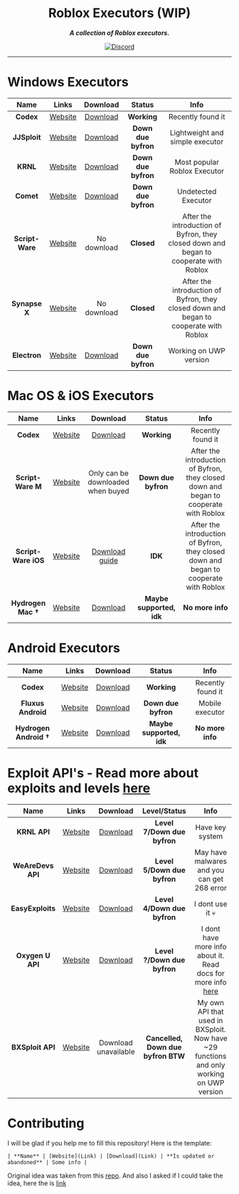 <div align="center">

Roblox Executors (WIP)
===
***A collection of Roblox executors.***
 
[![Discord](https://img.shields.io/discord/931595732752953375?style=for-the-badge)](https://discord.gg/p7cxhw7E2M)
</div>

-------

# Windows Executors

| Name | Links | Download | Status | Info |
| :--: | :---: | :------: | :----: | :--: |
| **Codex** | [Website](https://codex.lol) | [Download](https://codex.lol/windows) | **Working** | Recently found it |
| **JJSploit** | [Website](https://wearedevs.net/dinfo/JJSploit) | [Download](https://wearedevs.net/d/JJSploit) | **Down due byfron** | Lightweight and simple executor |
| **KRNL** | [Website](https://krnl.place) | [Download](https://krnl.place/download.html) | **Down due byfron** | Most popular Roblox Executor |
| **Comet** | [Website](https://cometrbx.xyz) | [Download](https://wearedevs.net/d/Comet) | **Down due byfron** | Undetected Executor |
| **Script-Ware** | [Website](https://www.script-ware.com/w) | No download | **Closed** | After the introduction of Byfron, they closed down and began to cooperate with Roblox |
| **Synapse X** | [Website](https://x.synapse.to) | No download | **Closed** | After the introduction of Byfron, they closed down and began to cooperate with Roblox |
| **Electron** | [Website](https://ryos.lol/) | [Download](https://ryos.lol/download.php) | **Down due byfron** | Working on UWP version |

# Mac OS & iOS Executors

| Name | Links | Download | Status | Info |
| :--: | :---: | :------: | :----: | :--: |
| **Codex** | [Website](https://codex.lol) | [Download](https://codex.lol/ios) | **Working** | Recently found it |
| **Script-Ware M** | [Website](https://www.script-ware.com/m) | Only can be downloaded when buyed | **Down due byfron** | After the introduction of Byfron, they closed down and began to cooperate with Roblox |
| **Script-Ware iOS** | [Website](https://www.script-ware.com/ios) | [Download guide](https://dev.script-ware.com/docs/iOS/install-guide) | **IDK** | After the introduction of Byfron, they closed down and began to cooperate with Roblox |
| **Hydrogen Mac &dagger;** | [Website](https://hydrogen.onl) | [Download](https://hydrogen.onl/hydrogen_mac) | **Maybe supported, idk** | **No more info** |

# Android Executors

| Name | Links | Download | Status | Info |
| :--: | :---: | :------: | :----: | :--: |
| **Codex** | [Website](https://codex.lol) | [Download](https://codex.lol/android) | **Working** | Recently found it |
| **Fluxus Android** | [Website](https://fluxteam.net/android) | [Download](https://linkvertise.com/530799/fluxus-android-download/1) | **Down due byfron** | Mobile executor |
| **Hydrogen Android &dagger;** | [Website](https://hydrogen.onl) | [Download](https://hydrogen.onl/hydrogen.apk) | **Maybe supported, idk** | **No more info** |

# Exploit API's - Read more about exploits and levels [here](https://roblox.fandom.com/wiki/Exploit#Exploit_Levels)

| Name | Links | Download | Level/Status | Info |
| :--: | :---: | :------: | :----: | :--: |
| **KRNL API** | [Website](https://krnl.place) | [Download](https://k-storage.com/bootstrapper/files/KrnlAPI.dll) | **Level 7/Down due byfron** | Have key system |
| **WeAreDevs API** | [Website](https://wearedevs.net/d/Exploit%20API) | [Download](https://cdnwrd2.com/r/2/1673551714278/WeAreDevs_API.dll) | **Level 5/Down due byfron** | May have malwares and you can get 268 error |
| **EasyExploits** | [Website](https://easyexploits.com) | [Download](https://easyexploits.com/downloadexploit?id=6) | **Level 4/Down due byfron** | I dont use it 💀 |
| **Oxygen U API** | [Website](https://oxygenu.xyz) | [Download](https://github.com/iDevastate/Oxygen-v2/raw/main/Oxygen_API.dll) | **Level ?/Down due byfron** | I dont have more info about it. Read docs for more info [here](https://mr-scoop.gitbook.io/oxygen-u-api/guide/including-the-api)
| **BXSploit API** | [Website](https://bxsploit.bxteam.gq) | Download unavailable | **Cancelled, Down due byfron BTW** | My own API that used in BXSploit. Now have ~29 functions and only working on UWP version |

# Contributing

I will be glad if you help me to fill this repository! Here is the template:

```| **Name** | [Website](Link) | [Download](Link) | **Is updated or abandoned** | Some info |```

Original idea was taken from this [repo](https://github.com/Minecraft-Anarchy/minecraft-hack-clients). And also I asked if I could take the idea, here the is [link](https://github.com/Minecraft-Anarchy/minecraft-hack-clients/discussions/17)
